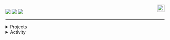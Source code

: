 <div align="">
    <br/>
    
  <img align="right" width="23" src="https://github.com/seondal/seondal/assets/75469131/f3735e2a-2fb1-4e7f-bbea-81f5698213b0" />

  <a href="https://velog.io/@rlooo/series"><img src="https://img.shields.io/badge/eunyeong.log-3DDC84?style=badge&logo=Velog&logoColor=white"/></a> <a href="https://notion.site/fd0c2a204d8e4fd7b193800c20d5eda0?v=c62e2af146ed446a97b34c86c16d4835&pvs=4"><img src="https://img.shields.io/badge/ReadMe-735998?style=badge&logo=GitHub&logoColor=white"/></a> <a href="https://solved.ac/whkakrkr"><img src="http://mazassumnida.wtf/api/mini/generate_badge?boj=whkakrkr&theme=dark"/></a>


   <!--<a href="https://seondal.notion.site/fd0c2a204d8e4fd7b193800c20d5eda0?v=c62e2af146ed446a97b34c86c16d4835&pvs=4"><img src="https://img.shields.io/badge/ReadMe-735998?style=badge&logo=GitHub&logoColor=white"/></a>-->
   
  ---

<details>
<summary>Projects</summary>
<div markdown="1">


|출시|프로젝트|소개|github|바로가기|
|:-:|:-|:-|:-:|:-:|
|<sub>2025.07</sub> | **🎆 Fienmee** | 행사 정보 커뮤니티 앱 | [🐈](https://github.com/Beyond-Imagination/fienmee) | |
|<sub>2022.11</sub> | **✈️ EnjoyTrip** | 여행 정보 웹사이트 | [🐈](https://github.com/rlooo/EnjoyTrip_Backend) &nbsp; [🐈](https://github.com/rlooo/EnjoyTrip_Frontend) | |
|<sub>2022.11</sub> | **🔭 Telescope** | Jetbrains Space Plugins | [🐈](https://github.com/Beyond-Imagination/telescope-be) &nbsp; [🐈](https://github.com/Beyond-Imagination/telescope-fe)|[🔗]([https://instoolgram.seondal.kr](https://plugins.jetbrains.com/plugin/20332-telescope)) |


</div>
</details>

<details>
<summary>Activity</summary>
<div markdown="1">
  
|기간|활동|기수|
|:-:|-:|:-|
|<sub>2023.01 ~ </sub> | **현대오토에버** | Professional |
|<sub>2022.09 ~ </sub> | 전국 연합 IT 동아리 **Beyond-Imgaination** | PM Backend Frontend DevOps |
|<sub>2022.08 ~ 22.11 </sub> | 삼성청년SW아카데미 **SSAFY** | 8기 |
|-|-|-|
|<sub>2020.09 ~ 21.06 </sub> | 고려대학교 연구실 [하이퍼레저 블록체인 기반 투표 시스템 기획 및 개발] | 학부연구생 | 

</div>
</details>
